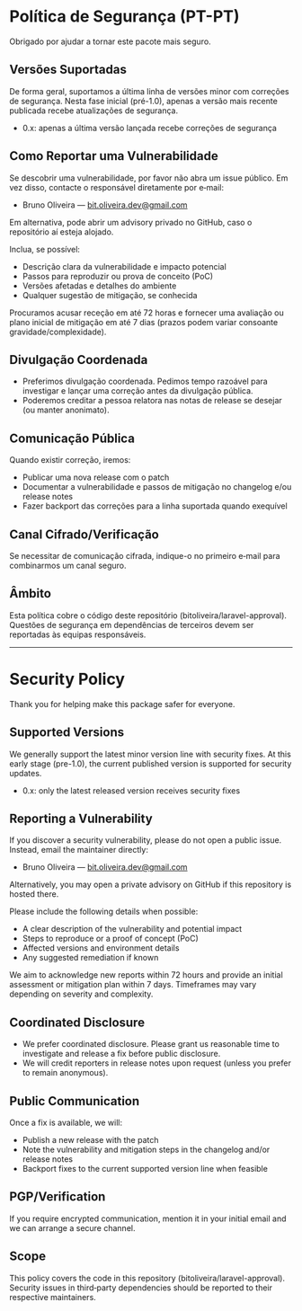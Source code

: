 # Política de Segurança (PT-PT)

Obrigado por ajudar a tornar este pacote mais seguro.

## Versões Suportadas

De forma geral, suportamos a última linha de versões minor com correções de segurança. Nesta fase inicial (pré-1.0), apenas a versão mais recente publicada recebe atualizações de segurança.

- 0.x: apenas a última versão lançada recebe correções de segurança

## Como Reportar uma Vulnerabilidade

Se descobrir uma vulnerabilidade, por favor não abra um issue público. Em vez disso, contacte o responsável diretamente por e‑mail:

- Bruno Oliveira — bit.oliveira.dev@gmail.com

Em alternativa, pode abrir um advisory privado no GitHub, caso o repositório aí esteja alojado.

Inclua, se possível:

- Descrição clara da vulnerabilidade e impacto potencial
- Passos para reproduzir ou prova de conceito (PoC)
- Versões afetadas e detalhes do ambiente
- Qualquer sugestão de mitigação, se conhecida

Procuramos acusar receção em até 72 horas e fornecer uma avaliação ou plano inicial de mitigação em até 7 dias (prazos podem variar consoante gravidade/complexidade).

## Divulgação Coordenada

- Preferimos divulgação coordenada. Pedimos tempo razoável para investigar e lançar uma correção antes da divulgação pública.
- Poderemos creditar a pessoa relatora nas notas de release se desejar (ou manter anonimato).

## Comunicação Pública

Quando existir correção, iremos:
- Publicar uma nova release com o patch
- Documentar a vulnerabilidade e passos de mitigação no changelog e/ou release notes
- Fazer backport das correções para a linha suportada quando exequível

## Canal Cifrado/Verificação

Se necessitar de comunicação cifrada, indique-o no primeiro e‑mail para combinarmos um canal seguro.

## Âmbito

Esta política cobre o código deste repositório (bitoliveira/laravel-approval). Questões de segurança em dependências de terceiros devem ser reportadas às equipas responsáveis.

---

# Security Policy

Thank you for helping make this package safer for everyone.

## Supported Versions

We generally support the latest minor version line with security fixes. At this early stage (pre-1.0), the current published version is supported for security updates.

- 0.x: only the latest released version receives security fixes

## Reporting a Vulnerability

If you discover a security vulnerability, please do not open a public issue. Instead, email the maintainer directly:

- Bruno Oliveira — bit.oliveira.dev@gmail.com

Alternatively, you may open a private advisory on GitHub if this repository is hosted there.

Please include the following details when possible:

- A clear description of the vulnerability and potential impact
- Steps to reproduce or a proof of concept (PoC)
- Affected versions and environment details
- Any suggested remediation if known

We aim to acknowledge new reports within 72 hours and provide an initial assessment or mitigation plan within 7 days. Timeframes may vary depending on severity and complexity.

## Coordinated Disclosure

- We prefer coordinated disclosure. Please grant us reasonable time to investigate and release a fix before public disclosure.
- We will credit reporters in release notes upon request (unless you prefer to remain anonymous).

## Public Communication

Once a fix is available, we will:
- Publish a new release with the patch
- Note the vulnerability and mitigation steps in the changelog and/or release notes
- Backport fixes to the current supported version line when feasible

## PGP/Verification

If you require encrypted communication, mention it in your initial email and we can arrange a secure channel.

## Scope

This policy covers the code in this repository (bitoliveira/laravel-approval). Security issues in third‑party dependencies should be reported to their respective maintainers.